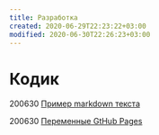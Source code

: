 ```yaml
---
title: Разработка
created: 2020-06-29T22:23:22+03:00
modified: 2020-06-30T22:26:23+03:00
---
```


# Кодик

200630
[Пример markdown текста](200630-md-example.md)

200630 
[Переменные GtHub Pages](200630-gh-pages-vars.md)